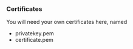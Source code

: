 ### Certificates

You will need your own certificates here, named

* privatekey.pem
* certificate.pem


